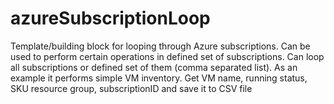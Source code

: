 # azureSubscriptionLoop
Template/building block for looping through Azure subscriptions. Can be used to perform certain operations in defined set of subscriptions. Can loop all subscriptions or defined set of them (comma separated list).
As an example it performs simple VM inventory. Get VM name, running status, SKU resource group, subscriptionID and save it to CSV file
